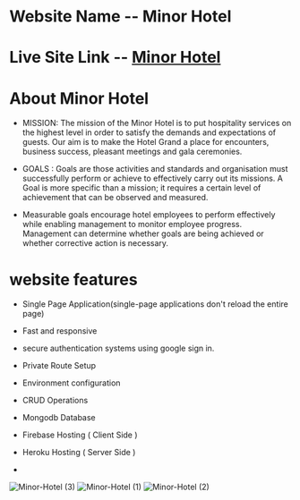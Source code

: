 # Website Name -- Minor Hotel

# Live Site Link -- [Minor Hotel](https://minor-hotel.web.app/)

# About Minor Hotel
- MISSION: The mission of the Minor Hotel is to put hospitality services on the highest level in order to satisfy the demands and expectations of guests. Our aim is to make the Hotel Grand a place for encounters, business success, pleasant meetings and gala ceremonies.


- GOALS : Goals are those activities and standards and organisation must successfully perform or achieve to effectively carry out its missions. A Goal is more specific than a mission; it requires a certain level of achievement that can be observed and measured.
- Measurable goals encourage hotel employees to perform effectively while enabling management to monitor employee progress. Management can determine whether goals are being achieved or whether corrective action is necessary.


# website features
- Single Page Application(single-page applications don't reload the entire page)

- Fast and responsive

- secure authentication systems using google sign in.

- Private Route Setup

- Environment configuration 

- CRUD Operations

- Mongodb Database 

- Firebase Hosting ( Client Side )

- Heroku Hosting ( Server Side )
- 
![Minor-Hotel (3)](https://user-images.githubusercontent.com/86655543/139594187-a3189c90-318f-4a93-bf01-f399a670a770.png)
![Minor-Hotel (1)](https://user-images.githubusercontent.com/86655543/139594105-0c73e8ac-c02b-4c8c-b198-197380123e2a.png)
![Minor-Hotel (2)](https://user-images.githubusercontent.com/86655543/139594118-3959f81f-dcf6-4c3b-a19f-4f2855ae254a.png)


